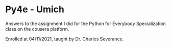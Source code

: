 # Py4e - Umich
Answers to the assignment I did for the Python for Everybody Specialization class on the cousera platform.

Enrolled at 04/11/2021, taught by Dr. Charles Severance.
